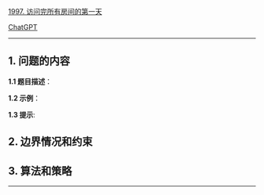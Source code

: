 [1997. 访问完所有房间的第一天](https://leetcode.cn/problems/first-day-where-you-have-been-in-all-the-rooms)

[ChatGPT](chat.openai.com)

---

## 1. 问题的内容
**1.1 题目描述**：

**1.2 示例**：

**1.3 提示**:

## 2. 边界情况和约束


## 3. 算法和策略

---

